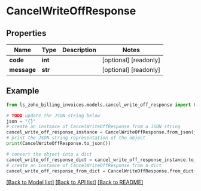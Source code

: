 # CancelWriteOffResponse


## Properties

Name | Type | Description | Notes
------------ | ------------- | ------------- | -------------
**code** | **int** |  | [optional] [readonly] 
**message** | **str** |  | [optional] [readonly] 

## Example

```python
from ls_zoho_billing_invoices.models.cancel_write_off_response import CancelWriteOffResponse

# TODO update the JSON string below
json = "{}"
# create an instance of CancelWriteOffResponse from a JSON string
cancel_write_off_response_instance = CancelWriteOffResponse.from_json(json)
# print the JSON string representation of the object
print(CancelWriteOffResponse.to_json())

# convert the object into a dict
cancel_write_off_response_dict = cancel_write_off_response_instance.to_dict()
# create an instance of CancelWriteOffResponse from a dict
cancel_write_off_response_from_dict = CancelWriteOffResponse.from_dict(cancel_write_off_response_dict)
```
[[Back to Model list]](../README.md#documentation-for-models) [[Back to API list]](../README.md#documentation-for-api-endpoints) [[Back to README]](../README.md)


